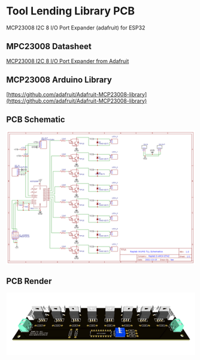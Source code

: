 # Tool Lending Library PCB

MCP23008 I2C 8 I/O Port Expander (adafruit) for ESP32

## MPC23008 Datasheet
[MCP23008 I2C 8 I/O Port Expander from Adafruit](https://cdn-shop.adafruit.com/datasheets/MCP23008.pdf)

## MCP23008 Arduino Library
[https://github.com/adafruit/Adafruit-MCP23008-library](https://github.com/adafruit/Adafruit-MCP23008-library)


## PCB Schematic
![WUMS PCB Schematic](https://github.com/raplab/wums_hardware/blob/d0231444d8b6970793123f40c839acdea5a7660f/toollendinglibrary/pcb/Schematic_tip_120_breakout_2021-12-20.png)

## PCB Render

![WUMS PCB Render](https://github.com/raplab/wums_hardware/blob/50d4507991f43f6b0b102dc7cb3e13cc4b9887b4/toollendinglibrary/pcb/pcb.JPG)
